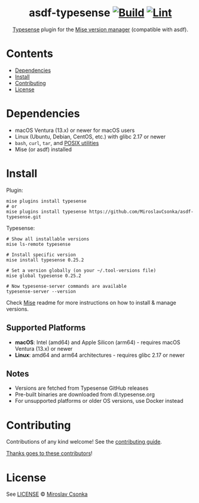 <div align="center">

# asdf-typesense [![Build](https://github.com/MiroslavCsonka/asdf-typesense/actions/workflows/build.yml/badge.svg)](https://github.com/MiroslavCsonka/asdf-typesense/actions/workflows/build.yml) [![Lint](https://github.com/MiroslavCsonka/asdf-typesense/actions/workflows/lint.yml/badge.svg)](https://github.com/MiroslavCsonka/asdf-typesense/actions/workflows/lint.yml)

[Typesense](https://typesense.org) plugin for the [Mise version manager](https://mise.jdx.dev) (compatible with asdf).

</div>

# Contents

- [Dependencies](#dependencies)
- [Install](#install)
- [Contributing](#contributing)
- [License](#license)

# Dependencies

- macOS Ventura (13.x) or newer for macOS users
- Linux (Ubuntu, Debian, CentOS, etc.) with glibc 2.17 or newer
- `bash`, `curl`, `tar`, and [POSIX utilities](https://pubs.opengroup.org/onlinepubs/9699919799/idx/utilities.html)
- Mise (or asdf) installed

# Install

Plugin:

```shell
mise plugins install typesense
# or
mise plugins install typesense https://github.com/MiroslavCsonka/asdf-typesense.git
```

Typesense:

```shell
# Show all installable versions
mise ls-remote typesense

# Install specific version
mise install typesense 0.25.2

# Set a version globally (on your ~/.tool-versions file)
mise global typesense 0.25.2

# Now typesense-server commands are available
typesense-server --version
```

Check [Mise](https://mise.jdx.dev) readme for more instructions on how to install & manage versions.

## Supported Platforms
- **macOS**: Intel (amd64) and Apple Silicon (arm64) - requires macOS Ventura (13.x) or newer
- **Linux**: amd64 and arm64 architectures - requires glibc 2.17 or newer

## Notes
- Versions are fetched from Typesense GitHub releases
- Pre-built binaries are downloaded from dl.typesense.org
- For unsupported platforms or older OS versions, use Docker instead

# Contributing

Contributions of any kind welcome! See the [contributing guide](contributing.md).

[Thanks goes to these contributors](https://github.com/MiroslavCsonka/asdf-typesense/graphs/contributors)!

# License

See [LICENSE](LICENSE) © [Miroslav Csonka](https://github.com/MiroslavCsonka/)
